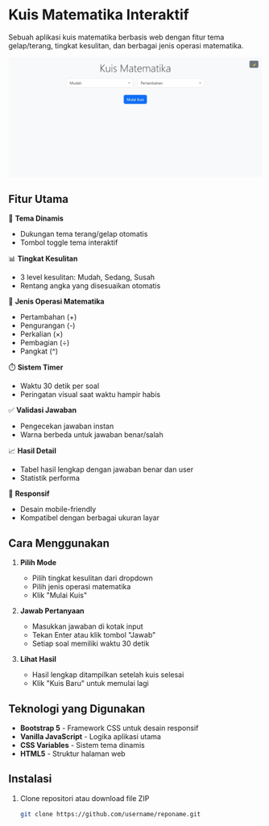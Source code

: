# Kuis Matematika Interaktif

Sebuah aplikasi kuis matematika berbasis web dengan fitur tema gelap/terang, tingkat kesulitan, dan berbagai jenis operasi matematika.

![Demo Aplikasi](screenshots.jpeg) <!-- Tambahkan screenshot jika ada -->

## Fitur Utama

🎨 **Tema Dinamis**  
- Dukungan tema terang/gelap otomatis  
- Tombol toggle tema interaktif  

📊 **Tingkat Kesulitan**  
- 3 level kesulitan: Mudah, Sedang, Susah  
- Rentang angka yang disesuaikan otomatis  

🔢 **Jenis Operasi Matematika**  
- Pertambahan (+)  
- Pengurangan (-)  
- Perkalian (×)  
- Pembagian (÷)  
- Pangkat (^)  

⏱️ **Sistem Timer**  
- Waktu 30 detik per soal  
- Peringatan visual saat waktu hampir habis  

✅ **Validasi Jawaban**  
- Pengecekan jawaban instan  
- Warna berbeda untuk jawaban benar/salah  

📈 **Hasil Detail**  
- Tabel hasil lengkap dengan jawaban benar dan user  
- Statistik performa  

📱 **Responsif**  
- Desain mobile-friendly  
- Kompatibel dengan berbagai ukuran layar  

## Cara Menggunakan

1. **Pilih Mode**  
   - Pilih tingkat kesulitan dari dropdown  
   - Pilih jenis operasi matematika  
   - Klik "Mulai Kuis"

2. **Jawab Pertanyaan**  
   - Masukkan jawaban di kotak input  
   - Tekan Enter atau klik tombol "Jawab"  
   - Setiap soal memiliki waktu 30 detik

3. **Lihat Hasil**  
   - Hasil lengkap ditampilkan setelah kuis selesai  
   - Klik "Kuis Baru" untuk memulai lagi  

## Teknologi yang Digunakan

- **Bootstrap 5** - Framework CSS untuk desain responsif  
- **Vanilla JavaScript** - Logika aplikasi utama  
- **CSS Variables** - Sistem tema dinamis  
- **HTML5** - Struktur halaman web  

## Instalasi

1. Clone repositori atau download file ZIP
   ```bash
   git clone https://github.com/username/reponame.git
